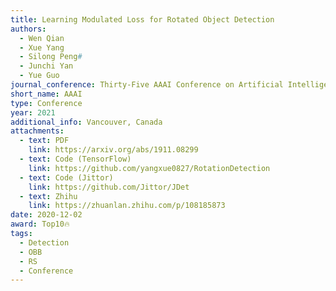 ```yaml
---
title: Learning Modulated Loss for Rotated Object Detection
authors:
  - Wen Qian
  - Xue Yang
  - Silong Peng#
  - Junchi Yan
  - Yue Guo
journal_conference: Thirty-Five AAAI Conference on Artificial Intelligence
short_name: AAAI
type: Conference
year: 2021
additional_info: Vancouver, Canada
attachments:
  - text: PDF
    link: https://arxiv.org/abs/1911.08299
  - text: Code (TensorFlow)
    link: https://github.com/yangxue0827/RotationDetection
  - text: Code (Jittor)
    link: https://github.com/Jittor/JDet
  - text: Zhihu
    link: https://zhuanlan.zhihu.com/p/108185873
date: 2020-12-02
award: Top10🔥
tags:
  - Detection
  - OBB
  - RS
  - Conference
---
```

